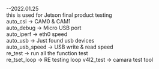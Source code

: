 --2022.01.25   
this is used for Jetson final product testing     
auto_csi 	-> CAM0 & CAM1   
auto_debug	-> Micro USB port   
auto_iperf	-> eth0 speed   
auto_usb	-> Just found usb devices   
auto_usb_speed	-> USB write & read speed   
re_test		-> run all the function test   
re_tset_loop	-> RE testing loop
v4l2_test	-> camara test tool      

